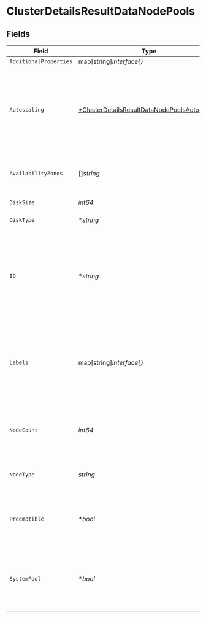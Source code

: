 # ClusterDetailsResultDataNodePools


## Fields

| Field                                                                                                                | Type                                                                                                                 | Required                                                                                                             | Description                                                                                                          | Example                                                                                                              |
| -------------------------------------------------------------------------------------------------------------------- | -------------------------------------------------------------------------------------------------------------------- | -------------------------------------------------------------------------------------------------------------------- | -------------------------------------------------------------------------------------------------------------------- | -------------------------------------------------------------------------------------------------------------------- |
| `AdditionalProperties`                                                                                               | map[string]*interface{}*                                                                                             | :heavy_minus_sign:                                                                                                   | N/A                                                                                                                  |                                                                                                                      |
| `Autoscaling`                                                                                                        | [*ClusterDetailsResultDataNodePoolsAutoscaling](../../models/shared/clusterdetailsresultdatanodepoolsautoscaling.md) | :heavy_minus_sign:                                                                                                   | Auto scaling settings to use for the node pool. Requires that the cloud provider supports this feature.              |                                                                                                                      |
| `AvailabilityZones`                                                                                                  | []*string*                                                                                                           | :heavy_minus_sign:                                                                                                   | Zones in which the node pool should be provisioned.                                                                  |                                                                                                                      |
| `DiskSize`                                                                                                           | *int64*                                                                                                              | :heavy_check_mark:                                                                                                   | Disk size in GB                                                                                                      | 100                                                                                                                  |
| `DiskType`                                                                                                           | **string*                                                                                                            | :heavy_minus_sign:                                                                                                   | The disk type to use.                                                                                                |                                                                                                                      |
| `ID`                                                                                                                 | **string*                                                                                                            | :heavy_minus_sign:                                                                                                   | ID of existing node pool. Must be passed when modifying existing node pools. Not relevant for new node pools         | 6aa96121-0345-43ad-bade-af36d540c222                                                                                 |
| `Labels`                                                                                                             | map[string]*interface{}*                                                                                             | :heavy_minus_sign:                                                                                                   | Set of label keys and values that can be used to determine scheduling via resource tags.                             |                                                                                                                      |
| `NodeCount`                                                                                                          | *int64*                                                                                                              | :heavy_check_mark:                                                                                                   | Number of nodes to the node pool should be provisioned with.                                                         | 3                                                                                                                    |
| `NodeType`                                                                                                           | *string*                                                                                                             | :heavy_check_mark:                                                                                                   | Machine type to be used by the node pool.                                                                            | n2-standard-8                                                                                                        |
| `Preemptible`                                                                                                        | **bool*                                                                                                              | :heavy_minus_sign:                                                                                                   | Configures node pool with preemptible / spot instances if enabled.                                                   | false                                                                                                                |
| `SystemPool`                                                                                                         | **bool*                                                                                                              | :heavy_minus_sign:                                                                                                   | When 'provider' is 'azure', at least one system node pool is required per cluster.                                   |                                                                                                                      |